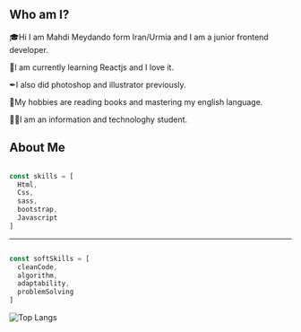 ## Who am I?

🎓Hi I am Mahdi Meydando form Iran/Urmia and I am a junior frontend developer.

🎃I am currently learning Reactjs and I love it.

✒I also did photoshop and illustrator previously.

📖My hobbies are reading books and mastering my english language.

👨‍🎓I am an information and technologhy student.

## About Me

``` js

const skills = [
  Html,
  Css,
  sass,
  bootstrap,
  Javascript
]

```

---

``` js

const softSkills = [
  cleanCode,
  algorithm,
  adaptability,
  problemSolving
]

```

![Top Langs](https://github-readme-stats.vercel.app/api/top-langs/?username=mahdi-mey&layout=compact&theme=dark)
